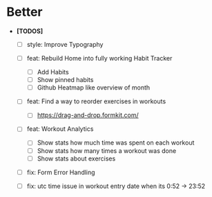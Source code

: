 # Better

- **[TODOS]**
	- [ ] style: Improve Typography

	- [ ] feat: Rebuild Home into fully working Habit Tracker
		- [ ] Add Habits
		- [ ] Show pinned habits
		- [ ] Github Heatmap like overview of month
	- [ ] feat: Find a way to reorder exercises in workouts
		- [ ] https://drag-and-drop.formkit.com/
	- [ ] feat: Workout Analytics
		- [ ] Show stats how much time was spent on each workout
		- [ ] Show stats how many times a workout was done
		- [ ] Show stats about exercises
	- [ ] fix: Form Error Handling
	- [ ] fix: utc time issue in workout entry date when its 0:52 -> 23:52
